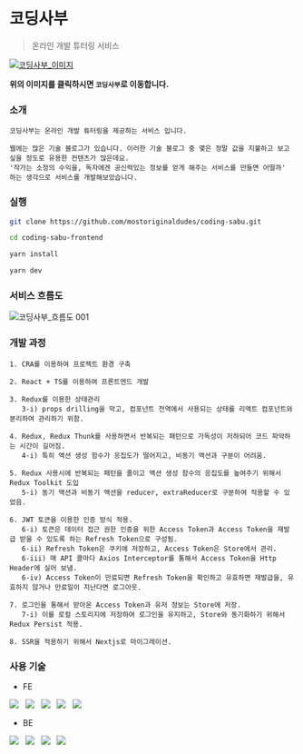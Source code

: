 # 코딩사부

>온라인 개발 튜터링 서비스 

[![코딩사부_이미지](https://user-images.githubusercontent.com/46208349/158141714-fc804997-199f-4263-a35a-e200c8e51628.png)](https://coding-sabu-frontend.vercel.app)

__위의 이미지를 클릭하시면 `코딩사부`로 이동합니다.__

### 소개

```
코딩사부는 온라인 개발 튜터링을 제공하는 서비스 입니다. 

웹에는 많은 기술 블로그가 있습니다. 이러한 기술 블로그 중 몇은 정말 값을 지불하고 보고 싶을 정도로 유용한 컨텐츠가 많은데요. 
'작가는 소정의 수익을, 독자에겐 공신력있는 정보를 얻게 해주는 서비스를 만들면 어떨까' 하는 생각으로 서비스를 개발해보았습니다.
```

### 실행

```sh
git clone https://github.com/mostoriginaldudes/coding-sabu.git

cd coding-sabu-frontend

yarn install

yarn dev
```

### 서비스 흐름도

![코딩사부_흐름도 001](https://user-images.githubusercontent.com/46208349/158207198-3cfdeeff-b1e9-46fb-a41e-acf58fbf6752.png)

### 개발 과정

```
1. CRA를 이용하여 프로젝트 환경 구축

2. React + TS를 이용하여 프론트엔드 개발

3. Redux를 이용한 상태관리
   3-i) props drilling을 막고, 컴포넌트 전역에서 사용되는 상태를 리액트 컴포넌트와 분리하여 관리하기 위함.
   
4. Redux, Redux Thunk를 사용하면서 반복되는 패턴으로 가독성이 저하되어 코드 파악하는 시간이 길어짐. 
   4-i) 특히 액션 생성 함수가 응집도가 떨어지고, 비동기 액션과 구분이 어려움.
   
5. Redux 사용시에 반복되는 패턴을 줄이고 액션 생성 함수의 응집도를 높여주기 위해서 Redux Toolkit 도입
   5-i) 동기 액션과 비동기 액션을 reducer, extraReducer로 구분하여 적용할 수 있었음.

6. JWT 토큰을 이용한 인증 방식 적용.
   6-i) 토큰은 데이터 접근 권한 인증을 위한 Access Token과 Access Token을 재발급 받을 수 있도록 하는 Refresh Token으로 구성됨.
   6-ii) Refresh Token은 쿠키에 저장하고, Access Token은 Store에서 관리.
   6-iii) 매 API 콜마다 Axios Interceptor를 통해서 Access Token을 Http Header에 실어 보냄.
   6-iv) Access Token이 만료되면 Refresh Token을 확인하고 유효하면 재발급을, 유효하지 않거나 만료일이 지난다면 로그아웃.

7. 로그인을 통해서 받아온 Access Token과 유저 정보는 Store에 저장. 
   7-i) 이를 로컬 스토리지에 저장하여 로그인을 유지하고, Store와 동기화하기 위해서 Redux Persist 적용.
   
8. SSR을 적용하기 위해서 Nextjs로 마이그레이션.
```

### 사용 기술

* FE

![](https://img.shields.io/badge/React.js-61DAFB?style=&logo=React&logoColor=white) &nbsp;
![](https://img.shields.io/badge/Redux-764ABC?style=&logo=Redux&logoColor=white) &nbsp; 
![](https://img.shields.io/badge/Typescript-0074CE?style=&logo=Typescript&logoColor=white) &nbsp; 
![](https://img.shields.io/badge/Next-000000?style=&logo=Next.js&logoColor=white) &nbsp; 
![](https://img.shields.io/badge/Vercel-000000?style=&logo=Vercel&logoColor=white)

* BE

![](https://img.shields.io/badge/Java-007396?style=&logo=java&logoColor=white) &nbsp; 
![](https://img.shields.io/badge/SpringBoot-6DB33F?style=&logo=SpringBoot&logoColor=white) &nbsp; 
![](https://img.shields.io/badge/Mariadb-1F305F?style=&logo=MariaDB&logoColor=white) &nbsp; 
![](https://img.shields.io/badge/AWS-232F3E?style=&logo=AmazonAWS&logoColor=white)
